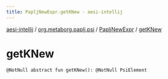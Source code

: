 ```yaml
---
title: PapljNewExpr.getKNew - aesi-intellij
---
```


[aesi-intellij](../../index.html) / [org.metaborg.paplj.psi](../index.html) / [PapljNewExpr](index.html) / [getKNew](.)

# getKNew

`@NotNull abstract fun getKNew(): @NotNull PsiElement`